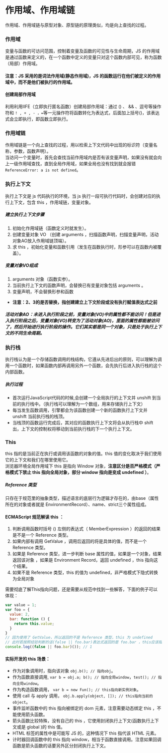 # 作用域、作用域链
作用域、作用域链与原型对象、原型链的原理类似，均是向上查找的过程。

### 作用域
变量与函数的可访问范围，控制着变量及函数的可见性与生命周期，JS 的作用域是通过函数来定义的，在一个函数中定义的变量只对这个函数内部可见，称为函数（局部）作用域。

#### 注意：JS 采用的是词法作用域(静态作用域)，JS 的函数运行在他们被定义的作用域中，而不是他们被执行的作用域。

#### 创建局部作用域
利用利用IIFE（立即执行匿名函数）创建局部作用域：通过 () 、 && 、逗号等操作符和 `! , + , - ，=`等一元操作符将函数转化为表达式，后面加上括号()，该表达式会立即执行，即函数立即执行。

### 作用域链
作用域链是一个向上查找的过程，用以检索上下文代码中出现的标识符（变量名称，参数，函数声明）。  
当访问一个变量时，首先会查找当前作用域内是否有该变量声明，如果没有就会向上一级作用域查找，直到全局作用域，如果全局也没有找到就会报错`ReferenceError: a is not defined`。

### 执行上下文
执行上下文是 js 代码执行的环境，当 js 执行一段可执行代码时，会创建对应的执行上下文，包含 this ，作用域链，变量对象。

##### 建立执行上下文步骤
1. 初始化作用域链（函数定义时就发生）。
2. 创建变量对象 VO （创建 arguments ，扫描函数声明，扫描变量声明，活动对象AO放入作用域链顶端）。
3. 求 this ，初始化变量和函数引用（发生在函数执行时，形参可以在函数内被覆盖）。

##### 变量对象VO组成
1. arguments 对象（函数实参）。 
2. 当前执行上下文的函数声明，会替换已有变量对象包括 arguments 。
3. 变量声明，不会替换形参和函数  
- **注意：2、3的是否替换，指创建建立上下文阶段或没有执行赋值表达式之前**

##### 活动对象AO：未进入执行阶段之前，变量对象(VO)中的属性都不能访问！但是进入执行阶段之后，变量对象(VO)转变为了活动对象(AO)，里面的属性都能被访问了，然后开始进行执行阶段的操作。它们其实都是同一个对象，只是处于执行上下文的不同生命周期。

### 执行栈
执行栈认为是一个存储函数调用的栈结构，它遵从先进后出的原则，可以理解为调用一个函数时，如果函数内部再调用另外一个函数，会先执行后进入执行栈的这个内部函数。  

##### 执行过程
- 首次运行JavaScript代码的时候,会创建一个全局执行的上下文并 unshift 到当前的执行栈中。（执行栈可以理解为一个数组，用来存储执行上下文）
- 每当发生函数调用，引擎都会为该函数创建一个新的函数执行上下文并  unshift 当前执行栈的栈顶。
- 当栈顶的函数运行完成后，其对应的函数执行上下文将会从执行栈中 shift 出，上下文的控制权将移动到当前执行栈的下一个执行上下文。

### This
this 指的是当前正在执行或调用该函数的对象的值。this 值的变化取决于我们使用它的上下文和我们在哪里使用它。  
浏览器环境全局作用域下 this 是指向 Window 对象，**注意区分是否严格模式（严格模式下禁止 this 指向全局对象，部分 window 指向是变成 undefined ）**。  
##### Reference 类型
只存在于规范里的抽象类型，描述语言的底层行为逻辑才存在的，由base（属性所在的对象或者就是 EnvironmentRecord）、name、strict三个属性组成。  

#### ECMAScript 规范解读 this ：
1. 判断调用函数时括号 () 左侧的表达式（ MemberExpression ）的返回的结果是不是一个 Reference 类型。
2. 如果内部有调用 GetValue ，调用后返回的将是具体的值，而不是一个 Reference 类型。
2. 如果是 Reference 类型，进一步判断 base 属性的值，如果是一个对象，结果返回该对象 ，如果是 Environment Record，返回 undefined ，this 指向这个结果。
3. 如果不是 Reference 类型，this 的值为 undefined，非严格模式下隐式转换为全局对象

需要彻底了解This指向问题，还是需要从规范中找到一些解答，下面的例子可以体现：
```javascript
var value = 1;
var foo = {
  value: 2,
  bar: function () {
    return this.value;
  }
}
// 因为使用了 GetValue，所以返回的不是 Reference 类型，this 为 undefined
// 此时若按照经验判断的话(false || foo.bar)表达式返回的是 foo.bar ，this应该指向 foo 对象，这是错误的
console.log((false || foo.bar)()); // 1
```

#### 实际开发的 this 场景：
- 作为对象调用时，指向该对象 `obj.b(); // 指向obj`。
- 作为函数直接调用, `var b = obj.a; b(); // 指向全局window`，`test(); // 指向全局window`。
- 作为构造函数调用， `var b = new Fun(); // this指向新实例对象`。
- 使用 call 与 apply 调用， `obj.b.apply(object, []); // this指向当前的object`。
- 事件监听函数中的 this 指向被绑定的 dom 元素，注意需要动态绑定 this ，不能使用箭头函数。
- 箭头函数比较特殊，没有自己的 this ，它使用封闭执行上下文(函数执行上下文或是 global )的 this 值。
- HTML 标签的属性中是可能写 JS 的，这种情况下 this 指代该 HTML 元素。
- 计时器回调函数中的 this 指向 window，相当于函数直接调用。注意如果回调函数是箭头函数的话要另外区分封闭执行上下文。



